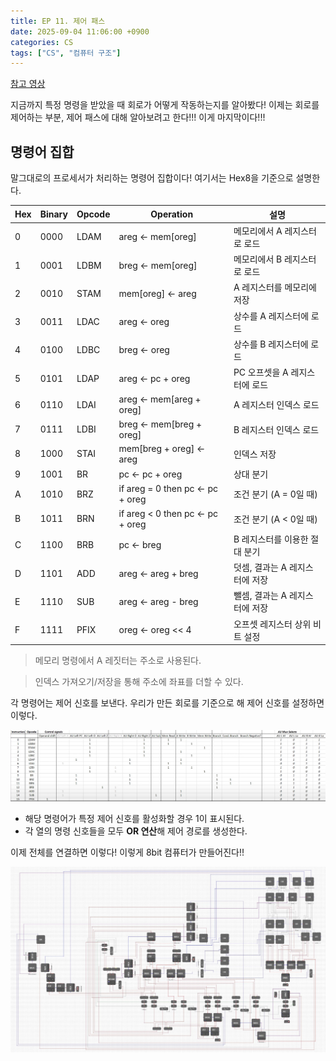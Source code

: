 ```yaml
---
title: EP 11. 제어 패스
date: 2025-09-04 11:06:00 +0900
categories: CS
tags: ["CS", "컴퓨터 구조"]
---
```


[참고 영상](https://youtu.be/WtaHFtUOFIc?si=n_Z6koyLC17niK0o)

지금까지 특정 명령을 받았을 때 회로가 어떻게 작동하는지를 알아봤다! 이제는 회로를 제어하는 부분, 제어 패스에 대해 알아보려고 한다!!! 이게 마지막이다!!!

## 명령어 집합

말그대로의 프로세서가 처리하는 명령어 집합이다! 여기서는 Hex8을 기준으로 설명한다.

| Hex | Binary | Opcode | Operation                          | 설명                                  |
|-----|--------|--------|------------------------------------|---------------------------------------|
| 0   | 0000   | LDAM   | areg <- mem[oreg]                  | 메모리에서 A 레지스터로 로드           |
| 1   | 0001   | LDBM   | breg <- mem[oreg]                  | 메모리에서 B 레지스터로 로드           |
| 2   | 0010   | STAM   | mem[oreg] <- areg                  | A 레지스터를 메모리에 저장             |
| 3   | 0011   | LDAC   | areg <- oreg                       | 상수를 A 레지스터에 로드               |
| 4   | 0100   | LDBC   | breg <- oreg                       | 상수를 B 레지스터에 로드               |
| 5   | 0101   | LDAP   | areg <- pc + oreg                  | PC 오프셋을 A 레지스터에 로드           |
| 6   | 0110   | LDAI   | areg <- mem[areg + oreg]           | A 레지스터 인덱스 로드                 |
| 7   | 0111   | LDBI   | breg <- mem[breg + oreg]           | B 레지스터 인덱스 로드                 |
| 8   | 1000   | STAI   | mem[breg + oreg] <- areg           | 인덱스 저장                            |
| 9   | 1001   | BR     | pc <- pc + oreg                    | 상대 분기                              |
| A   | 1010   | BRZ    | if areg = 0 then pc <- pc + oreg   | 조건 분기 (A = 0일 때)                 |
| B   | 1011   | BRN    | if areg < 0 then pc <- pc + oreg   | 조건 분기 (A < 0일 때)                 |
| C   | 1100   | BRB    | pc <- breg                         | B 레지스터를 이용한 절대 분기          |
| D   | 1101   | ADD    | areg <- areg + breg                | 덧셈, 결과는 A 레지스터에 저장          |
| E   | 1110   | SUB    | areg <- areg - breg                | 뺄셈, 결과는 A 레지스터에 저장          |
| F   | 1111   | PFIX   | oreg <- oreg << 4                  | 오프셋 레지스터 상위 비트 설정          |

> 메모리 명령에서 A 레짓터는 주소로 사용된다.

> 인덱스 가져오기/저장을 통해 주소에 좌표를 더할 수 있다. 

각 명령어는 제어 신호를 보낸다. 우리가 만든 회로를 기준으로 해 제어 신호를 설정하면 이렇다.

![](img/computer-architecture/control_signal.png)

- 해당 명령어가 특정 제어 신호를 활성화할 경우 1이 표시된다.
- 각 열의 명령 신호들을 모두 **OR 연산**해 제어 경로를 생성한다.

이제 전체를 연결하면 이렇다! 이렇게 8bit 컴퓨터가 만들어진다!!

![](img/computer-architecture/full_logic.png)